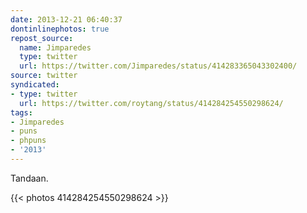 ```yaml
---
date: 2013-12-21 06:40:37
dontinlinephotos: true
repost_source:
  name: Jimparedes
  type: twitter
  url: https://twitter.com/Jimparedes/status/414283365043302400/
source: twitter
syndicated:
- type: twitter
  url: https://twitter.com/roytang/status/414284254550298624/
tags:
- Jimparedes
- puns
- phpuns
- '2013'
---
```


Tandaan. 

{{< photos 414284254550298624 >}}